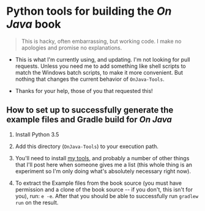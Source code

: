 Python tools for building the *On Java* book
============================================

> This is hacky, often embarrassing, but working code. I make no apologies and
> promise no explanations.

- This is what I'm currently using, and updating. I'm not looking for pull
requests. Unless you need me to add something like shell scripts to match
the Windows batch scripts, to make it more convenient. But nothing that
changes the current behavior of `OnJava-Tools`.

- Thanks for your help, those of you that requested this!

How to set up to successfully generate the example files and Gradle build for *On Java*
---------------------------------------------------------------------------------------

1. Install Python 3.5

2. Add this directory (`OnJava-Tools`) to your execution path.

3. You'll need to install [my tools](https://github.com/BruceEckel/betools/),
and probably a number of other things that I'll post here when someone
gives me a list (this whole thing is an experiment so I'm only doing
what's absolutely necessary right now).

4. To extract the Example files from the book source (you must have permission and a clone of the book source -- if you don't, this isn't for you), run: `e -e`. After that you should be able to successfully run `gradlew run` on the result.
